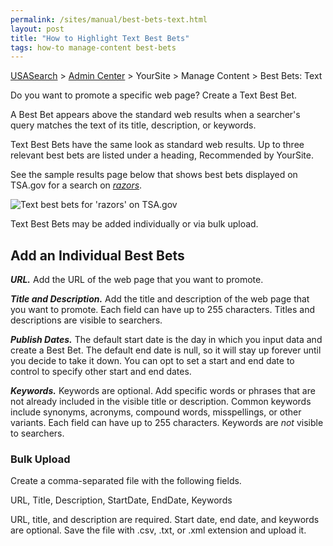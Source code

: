 ```yaml
---
permalink: /sites/manual/best-bets-text.html
layout: post
title: "How to Highlight Text Best Bets"
tags: how-to manage-content best-bets
---
```

[USASearch](http://usasearch.howto.gov) > [Admin Center](http://search.usa.gov/affiliates/home) > YourSite > Manage Content > Best Bets: Text

Do you want to promote a specific web page? Create a Text Best Bet. 

A Best Bet appears above the standard web results when a searcher's query matches the text of its title, description, or keywords.

Text Best Bets have the same look as standard web results. Up to three relevant best bets are listed under a heading, Recommended by YourSite.

See the sample results page below that shows best bets displayed on TSA.gov for a search on *[razors](http://search.usa.gov/search?query=razors&affiliate=tsa.gov)*.

![Text best bets for 'razors' on TSA.gov](https://9fddeb862c037f6d2190-f1564c64756a8cfee25b6b19953b1d23.ssl.cf2.rackcdn.com/best-bets-text.png)

Text Best Bets may be added individually or via bulk upload. 

## Add an Individual Best Bets

***URL.*** Add the URL of the web page that you want to promote.

***Title and Description.*** Add the title and description of the web page that you want to promote. Each field can have up to 255 characters. Titles and descriptions are visible to searchers.

***Publish Dates.*** The default start date is the day in which you input data and create a Best Bet. The default end date is null, so it will stay up forever until you decide to take it down. You can opt to set a start and end date to control to specify other start and end dates. 

***Keywords.*** Keywords are optional. Add specific words or phrases that are not already included in the visible title or description. Common keywords include synonyms, acronyms, compound words, misspellings, or other variants. Each field can have up to 255 characters. Keywords are *not* visible to searchers.

### Bulk Upload

Create a comma-separated file with the following fields.

URL, Title,  Description, StartDate, EndDate, Keywords

URL, title, and description are required. Start date, end date, and keywords are optional. Save the file with .csv, .txt, or .xml extension and upload it.